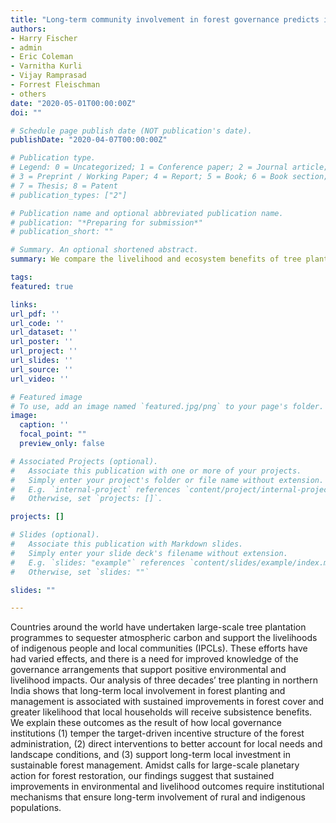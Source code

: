 ```yaml
---
title: "Long-term community involvement in forest governance predicts improvements in forest canopy cover and livelihoods from tree plantations"
authors:
- Harry Fischer
- admin
- Eric Coleman
- Varnitha Kurli
- Vijay Ramprasad
- Forrest Fleischman
- others
date: "2020-05-01T00:00:00Z"
doi: ""

# Schedule page publish date (NOT publication's date).
publishDate: "2020-04-07T00:00:00Z"

# Publication type.
# Legend: 0 = Uncategorized; 1 = Conference paper; 2 = Journal article;
# 3 = Preprint / Working Paper; 4 = Report; 5 = Book; 6 = Book section;
# 7 = Thesis; 8 = Patent
# publication_types: ["2"]

# Publication name and optional abbreviated publication name.
# publication: "*Preparing for submission*"
# publication_short: ""

# Summary. An optional shortened abstract.
summary: We compare the livelihood and ecosystem benefits of tree plantations in Kangra, India, based on whether they have had long term local participation in their management.

tags:
featured: true

links:
url_pdf: ''
url_code: ''
url_dataset: ''
url_poster: ''
url_project: ''
url_slides: ''
url_source: ''
url_video: ''

# Featured image
# To use, add an image named `featured.jpg/png` to your page's folder. 
image:
  caption: ''
  focal_point: ""
  preview_only: false

# Associated Projects (optional).
#   Associate this publication with one or more of your projects.
#   Simply enter your project's folder or file name without extension.
#   E.g. `internal-project` references `content/project/internal-project/index.md`.
#   Otherwise, set `projects: []`.

projects: []

# Slides (optional).
#   Associate this publication with Markdown slides.
#   Simply enter your slide deck's filename without extension.
#   E.g. `slides: "example"` references `content/slides/example/index.md`.
#   Otherwise, set `slides: ""`

slides: ""

---
```


Countries around the world have undertaken large-scale tree plantation programmes to sequester atmospheric carbon and support the livelihoods of indigenous people and local communities (IPCLs). These efforts have had varied effects, and there is a need for improved knowledge of the governance arrangements that support positive environmental and livelihood impacts. Our analysis of three decades’ tree planting in northern India shows that long-term local involvement in forest planting and management is associated with sustained improvements in forest cover and greater likelihood that local households will receive subsistence benefits. We explain these outcomes as the result of how local governance institutions (1) temper the target-driven incentive structure of the forest administration, (2) direct interventions to better account for local needs and landscape conditions, and (3) support long-term local investment in sustainable forest management. Amidst calls for large-scale planetary action for forest restoration, our findings suggest that sustained improvements in environmental and livelihood outcomes require institutional mechanisms that ensure long-term involvement of rural and indigenous populations.

